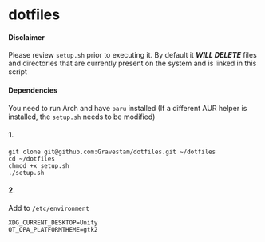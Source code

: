 
# dotfiles

#### Disclaimer

Please review `setup.sh` prior to executing it. By default it ***WILL DELETE*** files and directories that are currently present on the system and is linked in this script

#### Dependencies

You need to run Arch and have `paru` installed (If a different AUR helper is installed, the `setup.sh` needs to be modified)

#### 1.

```
git clone git@github.com:Gravestam/dotfiles.git ~/dotfiles
cd ~/dotfiles
chmod +x setup.sh
./setup.sh
```

#### 2.

Add to `/etc/environment`
```
XDG_CURRENT_DESKTOP=Unity
QT_QPA_PLATFORMTHEME=gtk2
```

